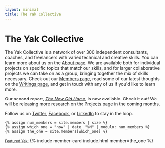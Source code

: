 ```yaml
---
layout: minimal
title: The Yak Collective
---
```


# The Yak Collective 

The Yak Collective is a network of over 300 independent consultants, coaches, and freelancers with varied technical and creative skills. You can learn more about us on the [About page](/about). We are available both for individual projects on specific topics that match our skills, and for larger collaborative projects we can take on as a group, bringing together the mix of skills necessary. Check out our [Members page](/members), read some of our latest thoughts on the [Writings page](/writings), and get in touch with any of us if you'd like to learn more.

Our second report, [_The New Old Home_](/projects/the-new-old-home), is now available. Check it out! We will be releasing more research on the [Projects page](/projects) in the coming months.

Follow us on [Twitter](https://twitter.com/yak_collective), [Facebook](https://www.facebook.com/theyakcollective/), or [LinkedIn](https://www.linkedin.com/company/yak-collective/) to stay in the loop.

	{% assign num_members = site.members | size %}
	{% assign which_one = "now" | date: "%N" | modulo: num_members %}
	{% assign the_one = site.members[which_one] %}
<a href="{{site.members[which_one].url}}" class="dib tl" id="featured_yak"><small class="f6 db tc mt3 w-75 w-100-l center">Featured Yak:</small></a>
 {% include member-card-include.html member=the_one %} 
<script>
	var footer_slogans = {{ site.data.slogans | jsonify }};
	var footer_slogans_total = (footer_slogans.slogans).length;
	var footer_slogan_to_show = Math.floor(Math.random() * footer_slogans_total);
	//document.getElementById("featured_yak").innerHTML = footer_slogans.slogans[footer_slogan_to_show].slogan;
</script>
 
